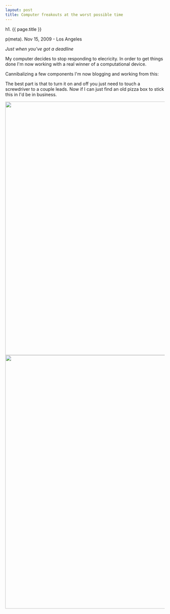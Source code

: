 ```yaml
---
layout: post
title: Computer freakouts at the worst possible time 
---
```


h1. {{ page.title }}

p(meta). Nov 15, 2009 - Los Angeles

*Just when you've got a deadline*

My computer decides to stop responding to elecricity.  In order to get things done I'm now working with a real winner of a computational device.

Cannibalizing a few components I'm now blogging and working from this:

The best part is that to turn it on and off you just need to touch a screwdriver to a couple leads.  Now if I can just find an old pizza box to stick this in I'd be in business.

<center>
<img src="/images/desk1.jpg" style="width: 800px;"/>
<br/>
<img src="/images/desk2.jpg" style="width: 800px;"/>
</center>


